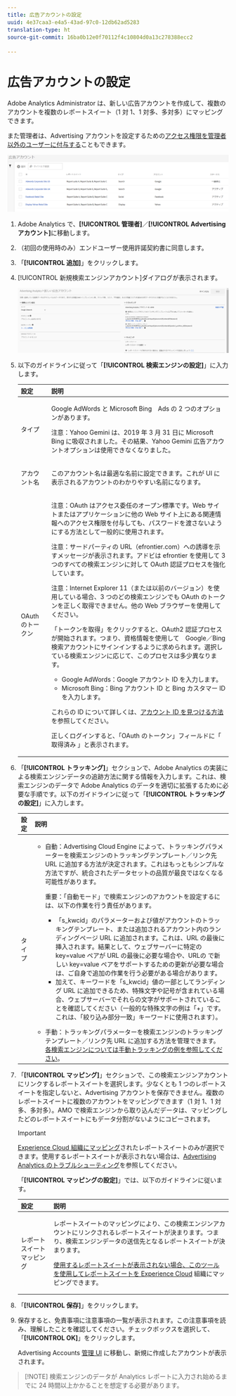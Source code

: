 ```yaml
---
title: 広告アカウントの設定
uuid: 4e37caa3-e4a5-43ad-97c0-12db62ad5283
translation-type: ht
source-git-commit: 16ba0b12e0f70112f4c10804d0a13c278388ecc2

---
```



# 広告アカウントの設定

Adobe Analytics Administrator は、新しい広告アカウントを作成して、複数のアカウントを複数のレポートスイート（1 対 1、1 対多、多対多）にマッピングできます。

また管理者は、Advertising アカウントを設定するための[アクセス権限を管理者以外のユーザーに付与する](/help/integrate/c-advertising-analytics/overview.md#section_FCC58EB635954A32990D4E67B52B4369)こともできます。

![](assets/aa_accounts.png)

1. Adobe Analytics で、**[!UICONTROL 管理者]**／**[!UICONTROL Advertising アカウント]**&#x200B;に移動します。
1. （初回の使用時のみ）エンドユーザー使用許諾契約書に同意します。
1. 「**[!UICONTROL 追加]**」をクリックします。
1. [!UICONTROL 新規検索エンジンアカウント]ダイアログが表示されます。

   ![](assets/aa_new_se_account.png)

1. 以下のガイドラインに従って「**[!UICONTROL 検索エンジンの設定]**」に入力します。

   <table id="table_B3BE66B7D4C54766B8FFD2C6DCD657AF"> 
    <thead> 
      <tr> 
      <th colname="col1" class="entry"> 設定 </th> 
      <th colname="col2" class="entry"> 説明 </th> 
      </tr>
    </thead>
    <tbody> 
      <tr> 
      <td colname="col1"> <p>タイプ </p> </td> 
      <td colname="col2"> <p>Google AdWords と Microsoft Bing　Ads の 2 つのオプションがあります。 </p> <p>注意：Yahoo Gemini は、2019 年 3 月 31 日に Microsoft Bing に吸収されました。その結果、Yahoo Gemini 広告アカウントオプションは使用できなくなりました。  </p> </td> 
      </tr> 
      <tr> 
      <td colname="col1"> <p>アカウント名 </p> </td> 
      <td colname="col2"> <p>このアカウント名は最適な名前に設定できます。これが UI に表示されるアカウントのわかりやすい名前になります。 </p> </td> 
      </tr> 
      <tr> 
      <td colname="col1"> <p>OAuth のトークン </p> </td> 
      <td colname="col2"> <p>注意：OAuth はアクセス委任のオープン標準です。Web サイトまたはアプリケーションに他の Web サイト上にある関連情報へのアクセス権限を付与しても、パスワードを渡さないようにする方法として一般的に使用されます。 </p> <p>注意：サードパーティの URL（efrontier.com）への誘導を示すメッセージが表示されます。アドビは efrontier を使用して 3 つのすべての検索エンジンに対して OAuth 認証プロセスを強化しています。 </p> <p>注意：Internet Explorer 11（または以前のバージョン）を使用している場合、3 つのどの検索エンジンでも OAuth のトークンを正しく取得できません。他の Web ブラウザーを使用してください。 </p> <p>「<span class="uicontrol">トークンを取得</span>」をクリックすると、OAuth2 認証プロセスが開始されます。つまり、資格情報を使用して　Google／Bing 検索アカウントにサインインするように求められます。選択している検索エンジンに応じて、このプロセスは多少異なります。 </p> 
        <ul id="ul_FC9B5612F6554495B04C357CB0AB72EB"> 
        <li id="li_CD54231BFF134F83B3B5B14B34A0E1D2">Google AdWords：Google アカウント ID を入力します。 </li> 
        <li id="li_89B9D54BAA914E5DB2959B193489582E">Microsoft Bing：Bing アカウント ID と Bing カスタマー ID を入力します。 </li> 
        </ul> <p>これらの ID について詳しくは、<a href="/help/integrate/c-advertising-analytics/c-adanalytics-workflow/aa-locate-account-id.md"  >アカウント ID を見つける方法</a>を参照してください。 </p> <p>正しくログインすると、「OAuth のトークン」フィールドに「 
        <systemoutput>
          取得済み
        </systemoutput>」と表示されます。 </p> </td> 
      </tr> 
    </tbody> 
    </table>

1. 「**[!UICONTROL トラッキング]**」セクションで、Adobe Analytics の実装による検索エンジンデータの追跡方法に関する情報を入力します。これは、検索エンジンのデータで Adobe Analytics のデータを適切に拡張するために必要な手順です。以下のガイドラインに従って「**[!UICONTROL トラッキングの設定]**」に入力します。

   <table id="table_1AB4E31456E84ABF8209B02058259C4D"> 
    <thead> 
      <tr> 
      <th colname="col1" class="entry"> 設定 </th> 
      <th colname="col2" class="entry"> 説明 </th> 
      </tr>
    </thead>
    <tbody> 
      <tr> 
      <td colname="col1"> <p>タイプ </p> </td> 
      <td colname="col2"> 
        <ul id="ul_1C5A0502A4984E57A08417A91CCD6FFE"> 
        <li id="li_5736E38286FF494ABDDC6E85281D7F2A"> <span class="uicontrol">自動</span>：Advertising Cloud Engine によって、トラッキングパラメーターを検索エンジンのトラッキングテンプレート／リンク先 URL に追加する方法が決定されます。これはもっともシンプルな方法ですが、統合されたデータセットの品質が最良ではなくなる可能性があります。 <p>重要：「自動モード」で検索エンジンのアカウントを設定するには、以下の作業を行う責任があります。 
          <ul id="ul_4FF9D1E3CC4E452BA339E0A725D29FEE"> 
            <li id="li_6F3A6D6259C0420CB7E6FD2C26A1B6E0">「s_kwcid」のパラメーターおよび値がアカウントのトラッキングテンプレート、または追加されるアカウント内のランディングページ URL に追加されます。これは、URL の最後に挿入されます。結果として、ウェブサーバーに特定の key=value ペアが URL の最後に必要な場合や、URLの で新しい key=value ペアをサポートするための更新が必要な場合は、ご自身で追加の作業を行う必要がある場合があります。 </li> 
            <li id="li_A04D4AA31A934392808639E46C86573F">加えて、キーワードを「s_kwcid」値の一部としてランディング URL に追加できるため、特殊文字や記号が含まれている場合、ウェブサーバーでそれらの文字がサポートされていることを確認してください（一般的な特殊文字の例は「+」です。これは、「絞り込み部分一致」キーワードに使用されます）。 </li> 
          </ul> </p> </li> 
        <li id="li_EAA7A7CA1E584854A7EC1E43E13B63FE"><span class="uicontrol">手動</span>：トラッキングパラメーターを検索エンジンのトラッキングテンプレート／リンク先 URL に追加する方法を管理できます。<a href="/help/integrate/c-advertising-analytics/c-adanalytics-workflow/aa-manual-vs-automatic-tracking.md"  >各検索エンジンについては手動トラッキングの例を参照してください</a>。 </li> 
        </ul> </td> 
      </tr> 
    </tbody> 
    </table>

1. 「**[!UICONTROL マッピング]**」セクションで、この検索エンジンアカウントにリンクするレポートスイートを選択します。少なくとも 1 つのレポートスイートを指定しないと、Advertising アカウントを保存できません。複数のレポートスイートに複数のアカウントをマッピングできます（1 対 1、1 対多、多対多）。AMO で検索エンジンから取り込んだデータは、マッピングしたどのレポートスイートにもデータ分割がないようにコピーされます。

   >[!IMPORTANT]
   >
   >[Experience Cloud 組織にマッピング](https://marketing.adobe.com/resources/help/en_US/mcloud/map-report-suite.html)されたレポートスイートのみが選択できます。使用するレポートスイートが表示されない場合は、[Advertising Analytics のトラブルシューティング](/help/integrate/c-advertising-analytics/c-adanalytics-workflow/aa-troubleshooting.md)を参照してください。

   「**[!UICONTROL マッピングの設定]**」では、以下のガイドラインに従います。

   <table id="table_AF876DC40F97403882C0AA528BD204FF"> 
    <thead> 
      <tr> 
      <th colname="col1" class="entry"> 設定 </th> 
      <th colname="col2" class="entry"> 説明 </th> 
      </tr>
    </thead>
    <tbody> 
      <tr> 
      <td colname="col1"> <p>レポートスイートマッピング </p> </td> 
      <td colname="col2"> <p>レポートスイートのマッピングにより、この検索エンジンアカウントにリンクされるレポートスイートが決まります。つまり、検索エンジンデータの送信先となるレポートスイートが決まります。 </p> <p><a href="https://marketing.adobe.com/resources/help/en_US/mcloud/map-report-suite.html"  >使用するレポートスイートが表示されない場合、このツールを使用してレポートスイートを Experience Cloud</a> 組織にマッピングできます。 </p> </td> 
      </tr> 
    </tbody> 
    </table>

1. 「**[!UICONTROL 保存]**」をクリックします。
1. 保存すると、免責事項に注意事項の一覧が表示されます。この注意事項を読み、理解したことを確認してください。チェックボックスを選択して、「**[!UICONTROL OK]**」をクリックします。

   Advertising Accounts [管理 UI](/help/integrate/c-advertising-analytics/c-adanalytics-workflow/aa-manage-ad-accounts.md) に移動し、新規に作成したアカウントが表示されます。

> [!NOTE] 検索エンジンのデータが Analytics レポートに入力され始めるまでに 24 時間以上かかることを想定する必要があります。

